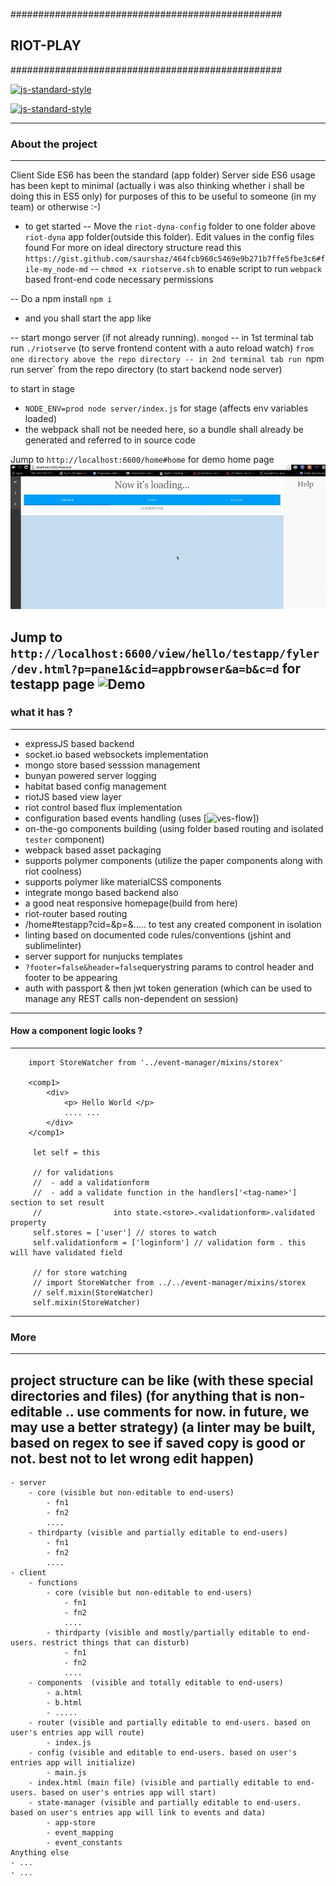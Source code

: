 #################################################
## RIOT-PLAY                                   ##
#################################################

[![js-standard-style](https://cdn.rawgit.com/feross/standard/master/badge.svg)](https://github.com/feross/standard)

[![js-standard-style](https://img.shields.io/badge/code%20style-standard-brightgreen.svg)](http://standardjs.com/)

---------------------------------------------
### About the project
---------------------------------------------
Client Side ES6 has been the standard (app folder)
Server side ES6 usage has been kept to minimal (actually i was also thinking whether i shall be doing this in ES5 only) for purposes of this to be useful to someone (in my team) or otherwise :-)

- to get started
-- Move the `riot-dyna-config` folder to one folder above `riot-dyna` app folder(outside this folder). Edit values in the config files found
For more on ideal directory structure read this `https://gist.github.com/saurshaz/464fcb960c5469e9b271b7ffe5fbe3c6#file-my_node-md`
-- `chmod +x riotserve.sh` to enable script to run `webpack` based front-end code necessary permissions 

-- Do a npm install ```npm i```
- and you shall start the app like 

-- start mongo server (if not already running). `mongod`
-- in 1st terminal tab run `./riotserve` (to serve frontend content with a auto reload watch) `from one directory above the repo directory
-- in 2nd terminal tab run `npm run server`  from the repo directory (to start backend node server)

to start in stage
- `NODE_ENV=prod node server/index.js` for stage (affects env variables loaded)
- the webpack shall not be needed here, so a bundle shall already be generated and referred to in source code


Jump to `http://localhost:6600/home#home` for demo home page
![Demo](/demo.gif)

	
Jump to `http://localhost:6600/view/hello/testapp/fyler/dev.html?p=pane1&cid=appbrowser&a=b&c=d` for testapp page
![Demo](/demo2.gif)
---------------------------------------------
### what it has ?
---------------------------------------------
- expressJS based backend 
- socket.io based websockets implementation
- mongo store based sesssion management
- bunyan powered server logging
- habitat based config management
- riotJS based view layer
- riot control based flux implementation
- configuration based events handling (uses [![ves-flow](https://github.com/saurshaz/ves-flow/)])
- on-the-go components building (using folder based routing and isolated `tester` component)
- webpack based asset packaging
- supports polymer components (utilize the paper components along with riot coolness)
- supports polymer like materialCSS components
- integrate mongo based backend also
- a good neat responsive homepage(build from here)
- riot-router based routing
- /home#testapp?cid=<tagname in app.views dir>&p=<pane selector id>&.....<other params> to test any created component in isolation
- linting based on documented code rules/conventions (jshint and sublimelinter)
- server support for nunjucks templates
- `?footer=false&header=false`querystring params to control header and footer to be appearing
- auth with passport & then jwt token generation (which can be used to manage any REST calls non-dependent on session)


--------------------------------------------------------------------------------------------
#### How a component logic looks ?
--------------------------------------------------------------------------------------------
```
	import StoreWatcher from '../event-manager/mixins/storex'

	<comp1>
		<div>
			<p> Hello World </p>
			.... ... 
		</div>
	</comp1>

	 let self = this

     // for validations
     //  - add a validationform
     //  - add a validate function in the handlers['<tag-name>'] section to set result
     //                into state.<store>.<validationform>.validated property
     self.stores = ['user'] // stores to watch
     self.validationform = ['loginform'] // validation form . this will have validated field

     // for store watching
     // import StoreWatcher from ../../event-manager/mixins/storex
     // self.mixin(StoreWatcher)
     self.mixin(StoreWatcher)
```




--------------------------------------------------------------------------------------------
 ###  More
 ------------------------------------------------------------------------------------------
 project structure can be like (with these special directories and files)
 (for anything that is non-editable .. use comments for now. in future, we may use a better strategy)
 (a linter may be built, based on regex to see if saved copy is good or not. best not to let wrong edit happen)
--------------------------------------------------------------------------------------------
	- server
		- core (visible but non-editable to end-users)
		 	- fn1 
		 	- fn2
		 	....
		- thirdparty (visible and partially editable to end-users)
		 	- fn1
		 	- fn2
		 	....
	- client
	 	- functions
		 	- core (visible but non-editable to end-users)
			 	- fn1
			 	- fn2
		 		....
			- thirdparty (visible and mostly/partially editable to end-users. restrict things that can disturb)
			 	- fn1
			 	- fn2
			 	....
		- components  (visible and totally editable to end-users)
			- a.html
			- b.html
		 	- .....
		- router (visible and partially editable to end-users. based on user's entries app will route)
			- index.js
		- config (visible and editable to end-users. based on user's entries app will initialize)
			- main.js
		- index.html (main file) (visible and partially editable to end-users. based on user's entries app will start)
		- state-manager (visible and partially editable to end-users. based on user's entries app will link to events and data)
			- app-store
			- event_mapping
			- event_constants
	Anything else
	- ...
	- ...




